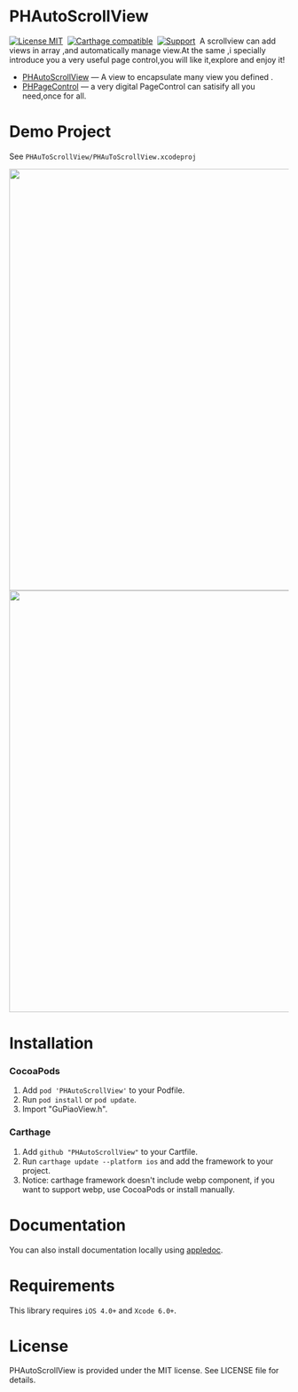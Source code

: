 PHAutoScrollView
==============

[![License MIT](https://img.shields.io/badge/license-MIT-green.svg?style=flat)](https://raw.githubusercontent.com/ibireme/YYKit/master/LICENSE)&nbsp;
[![Carthage compatible](https://img.shields.io/badge/Carthage-compatible-4BC51D.svg?style=flat)](https://github.com/Carthage/Carthage)&nbsp;
[![Support](https://img.shields.io/badge/support-iOS%206%2B%20-blue.svg?style=flat)](https://www.apple.com/nl/ios/)&nbsp;
A scrollview can add views in array ,and automatically manage view.At the same ,i specially introduce you a very useful page control,you will like it,explore and enjoy it!


* [PHAutoScrollView](https://github.com/HeterPu/PHAutoScrollView) — A view to encapsulate many view you defined .
* [PHPageControl](https://github.com/HeterPu/PHAutoScrollView) — a very digital PageControl can satisify all you need,once for all.


Demo Project
==============
See `PHAuToScrollView/PHAuToScrollView.xcodeproj`

<img src="https://raw.github.com/HeterPu/PHAutoScrollView/master/PHAuToScrollView/demo/snapshot/pic1.png" width="760"><br/>
<img src="https://raw.github.com/HeterPu/PHAutoScrollView/master/PHAuToScrollView/demo/snapshot/pic1.png" width="760">


Installation
==============

### CocoaPods

1. Add `pod 'PHAutoScrollView'` to your Podfile.
2. Run `pod install` or `pod update`.
3. Import "GuPiaoView.h".


### Carthage

1. Add `github "PHAutoScrollView"` to your Cartfile.
2. Run `carthage update --platform ios` and add the framework to your project.
4. Notice: carthage framework doesn't include webp component, if you want to support webp, use CocoaPods or install manually.



Documentation
==============
You can also install documentation locally using [appledoc](https://github.com/tomaz/appledoc).


Requirements
==============
This library requires `iOS 4.0+` and `Xcode 6.0+`.


License
==============
PHAutoScrollView is provided under the MIT license. See LICENSE file for details.

